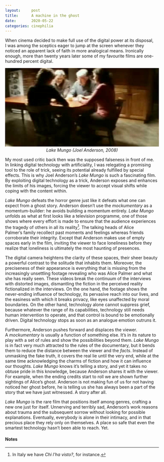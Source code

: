 ```yaml
---
layout:     post
title:      A machine in the ghost
date:       2020-05-22
categories: cinephilia
---
```


When cinema decided to make full use of the digital power at its disposal, I was
among the sceptics eager to jump at the screen whenever they noticed an apparent
lack of faith in more analogical means. Ironically enough, more than twenty
years later some of my favourite films are one-hundred percent digital.

<!--more-->

<p align="center">
    <img src="/assets/images/2020-05-22-lake_mungo.jpeg">
    <br>
    <em>Lake Mungo (Joel Anderson, 2008)</em>
</p>

My most used critic back then was the supposed falseness in front of me. In
linking digital technology with artificiality, I was relegating a promising tool
to the role of trick, seeing its potential already fulfilled by special effects.
This is why Joel Anderson’s *Lake Mungo* is such a fascinating film. By exploiting
digital technology as a trick, Anderson exposes and enhances the limits of his
images, forcing the viewer to accept visual shifts while coping with the content
within.

*Lake Mungo* defeats the horror genre just like it defeats what one can expect
from a ghost story. Anderson doesn’t use the *mockumentary* as a momentum-builder:
he avoids building a momentum entirely. *Lake Mungo* unfolds as what at first
looks like a television programme, one of those shows where every effort is made
to ensure that the audience experiences the tragedy of others in all its
reality[^1]. The talking heads of Alice Palmer’s family recollect past moments and
feelings whereas friends corroborate their integrity. Except that Anderson makes
use of empty spaces early in the film, inviting the viewer to face loneliness
before they realize that loneliness is ultimately the most haunting of
presences.

The digital camera heightens the clarity of these spaces, their sheer beauty a
powerful contrast to the solitude that inhabits them. Moreover, the preciseness
of their appearance is everything that is missing from the increasingly
unsettling footage revealing who was Alice Palmer and what she has really seen.
These videos break the continuum of the interviews with distorted images,
dismantling the fiction in the perceived reality fictionalized in the
interviews. On the one hand, the footage shows the never-ending influence of
technology, its pervasive reach into our lives, and the easiness with which it
breaks privacy, like eyes unaffected by moral boundaries. On the other hand,
technology alone cannot suppress grief, because whatever the range of its
capabilities, technology still needs human intervention to operate, and that
control is bound to be emotionally driven. Digital technology stops as soon as
an analogue emotion outruns it.

Furthermore, Anderson pushes forward and displaces the viewer. A *mockumentary* is
usually a function of something else. It’s in its nature to play with a set of
rules and show the possibilities beyond them. *Lake Mungo* is in fact very much
attracted to the rules of the documentary, but it bends them to reduce the
distance between the viewer and the *facts*. Instead of unmasking the fake truth,
it covers the real lie until the very end, while at the same time acknowledging
the charms of fiction and how it can influence our thoughts. *Lake Mungo* knows
it’s telling a story, and yet it takes no obtuse pride in this knowledge,
because Anderson shares it with the viewer. For example, when the ending credits
start to roll we are shown further sightings of Alice’s ghost. Anderson is not
making fun of us for not having noticed her ghost before, he is telling us she
has always been a part of the story that we have just witnessed. A story after
all.

*Lake Mungo* is the rare film that positions itself among genres, crafting a new
one just for itself. Unnerving and terribly sad, Anderson’s work reasons about
trauma and the subsequent sorrow without looking for possible explanations.
Eventually, everybody is alone in their intimacy, and in that precious place
they rely only on themselves. A place so safe that even the smartest technology
hasn’t been able to reach. Yet.

#### Notes

[^1]: In Italy we have *Chi l’ha visto?*, for instance.
